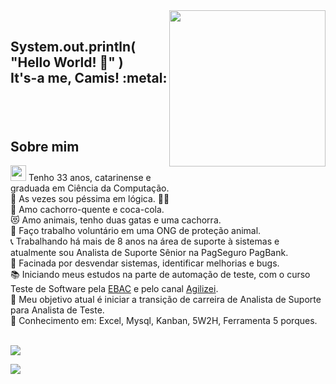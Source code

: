 <img align="right" width="250px" src="https://user-images.githubusercontent.com/106494865/170896978-7d6d023a-4361-4520-93e6-05149d3d8cc6.png">
</br>

<h2><p align="left"><b>System.out.println( "Hello World! 👋" )<br>
It's-a me, Camis!</b> :metal:</p></h2>
</br></br>

## Sobre mim
<img width="25px" src="https://user-images.githubusercontent.com/106494865/170899241-df975caa-6cfe-441c-9a43-3f1f3842e6f0.png"> Tenho 33 anos, catarinense e graduada em Ciência da Computação. </br>
:game_die: As vezes sou péssima em lógica. 🤷‍♀️</br> 
🌭 Amo cachorro-quente e coca-cola. </br>
:heart_eyes_cat: Amo animais, tenho duas gatas e uma cachorra. </br>
:dog: Faço trabalho voluntário em uma ONG de proteção animal.</br>
:telephone_receiver: Trabalhando há mais de 8 anos na área de suporte à sistemas e atualmente sou Analista de Suporte Sênior na PagSeguro PagBank.</br>
:mag_right: Facinada por desvendar sistemas, identificar melhorias e bugs. </br>
:books: Iniciando meus estudos na parte de automação de teste, com o curso Teste de Software pela <a href="https://ebaconline.com.br/">EBAC</a> e pelo canal <a href="http://youtube.com/c/Agilizei">Agilizei</a>. </br>
:dart: Meu objetivo atual é iniciar a transição de carreira de Analista de Suporte para Analista de Teste.</br>
:book: Conhecimento em: Excel, Mysql, Kanban, 5W2H, Ferramenta 5 porques.
</br></br>

 [<img src="https://img.shields.io/badge/linkedin-%230077B5.svg?&style=for-the-badge&logo=linkedin&logoColor=white" />](https://www.linkedin.com/in/camila-mariani)

<img align="center" src="https://user-images.githubusercontent.com/106494865/170907793-e06b1e00-d898-494a-8603-194fd9a1ed7a.png">
</br>


<!--
**camismariani/camismariani** is a ✨ _special_ ✨ repository because its `README.md` (this file) appears on your GitHub profile.


Here are some ideas to get you started:

- 🔭 I’m currently working on ...
- 🌱 I’m currently learning ...
- 👯 I’m looking to collaborate on ...
- 🤔 I’m looking for help with ...
- 💬 Ask me about ...
- 📫 How to reach me: ...
- 😄 Pronouns: ...
- ⚡ Fun fact: ...
-->
